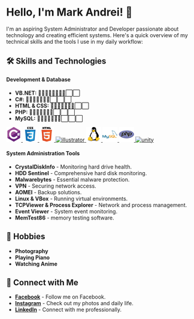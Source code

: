 # Hello, I'm Mark Andrei! 👋

I'm an aspiring System Administrator and Developer passionate about technology and creating efficient systems. Here's a quick overview of my technical skills and the tools I use in my daily workflow:

## 🛠 Skills and Technologies
#### Development & Database
- **VB.NET:** 🔳🔳🔳🔳🔳🔳🔳🔳⬜️⬜️
- **C#:** 🔳🔳🔳🔳🔳🔳🔳⬜️⬜️⬜️
- **HTML & CSS:** 🔳🔳🔳🔳🔳🔳🔳⬜️⬜️
- **PHP:** 🔳🔳🔳🔳🔳🔳🔳⬜️⬜️⬜️
- **MySQL:** 🔳🔳🔳🔳🔳🔳🔳⬜️⬜️⬜️
<p align="left"> <a href="https://www.w3schools.com/cs/" target="_blank" rel="noreferrer"> <img src="https://raw.githubusercontent.com/devicons/devicon/master/icons/csharp/csharp-original.svg" alt="csharp" width="40" height="40"/> </a> <a href="https://www.w3schools.com/css/" target="_blank" rel="noreferrer"> <img src="https://raw.githubusercontent.com/devicons/devicon/master/icons/css3/css3-original-wordmark.svg" alt="css3" width="40" height="40"/> </a> <a href="https://www.w3.org/html/" target="_blank" rel="noreferrer"> <img src="https://raw.githubusercontent.com/devicons/devicon/master/icons/html5/html5-original-wordmark.svg" alt="html5" width="40" height="40"/> </a> <a href="https://www.adobe.com/in/products/illustrator.html" target="_blank" rel="noreferrer"> <img src="https://www.vectorlogo.zone/logos/adobe_illustrator/adobe_illustrator-icon.svg" alt="illustrator" width="40" height="40"/> </a> <a href="https://www.linux.org/" target="_blank" rel="noreferrer"> <img src="https://raw.githubusercontent.com/devicons/devicon/master/icons/linux/linux-original.svg" alt="linux" width="40" height="40"/> </a> <a href="https://www.mysql.com/" target="_blank" rel="noreferrer"> <img src="https://raw.githubusercontent.com/devicons/devicon/master/icons/mysql/mysql-original-wordmark.svg" alt="mysql" width="40" height="40"/> </a> <a href="https://www.php.net" target="_blank" rel="noreferrer"> <img src="https://raw.githubusercontent.com/devicons/devicon/master/icons/php/php-original.svg" alt="php" width="40" height="40"/> </a> <a href="https://unity.com/" target="_blank" rel="noreferrer"> <img src="https://www.vectorlogo.zone/logos/unity3d/unity3d-icon.svg" alt="unity" width="40" height="40"/> </a> </p>

#### System Administration Tools
- **CrystalDiskInfo** - Monitoring hard drive health.
- **HDD Sentinel** - Comprehensive hard disk monitoring.
- **Malwarebytes** - Essential malware protection.
- **VPN** - Securing network access.
- **AOMEI** - Backup solutions.
- **Linux & VBox** - Running virtual environments.
- **TCPViewer & Process Explorer** - Network and process management.
- **Event Viewer** - System event monitoring.
- **MemTest86** - memory testing software.

## 🎨 Hobbies
- **Photography**
- **Playing Piano**
- **Watching Anime**

## 🔗 Connect with Me
- **[Facebook](https://www.facebook.com/markandrei.reyes.779)** - Follow me on Facebook.
- **[Instagram](https://www.instagram.com/mark_andrei_05/)** - Check out my photos and daily life.
- **[LinkedIn](https://www.linkedin.com/in/mark-andrei-reyes-8a146427b/)** - Connect with me professionally.

